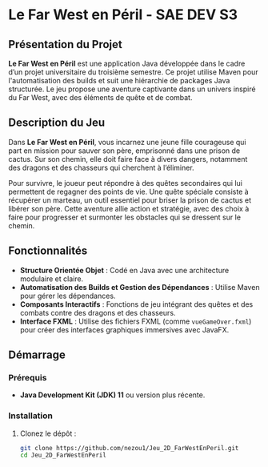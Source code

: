 # Le Far West en Péril - SAE DEV S3

## Présentation du Projet
**Le Far West en Péril** est une application Java développée dans le cadre d’un projet universitaire du troisième semestre. Ce projet utilise Maven pour l'automatisation des builds et suit une hiérarchie de packages Java structurée. Le jeu propose une aventure captivante dans un univers inspiré du Far West, avec des éléments de quête et de combat.

## Description du Jeu
Dans **Le Far West en Péril**, vous incarnez une jeune fille courageuse qui part en mission pour sauver son père, emprisonné dans une prison de cactus. Sur son chemin, elle doit faire face à divers dangers, notamment des dragons et des chasseurs qui cherchent à l’éliminer. 

Pour survivre, le joueur peut répondre à des quêtes secondaires qui lui permettent de regagner des points de vie. Une quête spéciale consiste à récupérer un marteau, un outil essentiel pour briser la prison de cactus et libérer son père. Cette aventure allie action et stratégie, avec des choix à faire pour progresser et surmonter les obstacles qui se dressent sur le chemin.

## Fonctionnalités
- **Structure Orientée Objet** : Codé en Java avec une architecture modulaire et claire.
- **Automatisation des Builds et Gestion des Dépendances** : Utilise Maven pour gérer les dépendances.
- **Composants Interactifs** : Fonctions de jeu intégrant des quêtes et des combats contre des dragons et des chasseurs.
- **Interface FXML** : Utilise des fichiers FXML (comme `vueGameOver.fxml`) pour créer des interfaces graphiques immersives avec JavaFX.
  
## Démarrage

### Prérequis
- **Java Development Kit (JDK) 11** ou version plus récente.

### Installation
1. Clonez le dépôt :
   ```bash
   git clone https://github.com/nezou1/Jeu_2D_FarWestEnPeril.git
   cd Jeu_2D_FarWestEnPeril
